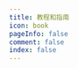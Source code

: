 ```yaml
---
title: 教程和指南
icon: book
pageInfo: false
comment: false
index: false
---
```


<BiliBili bvid="BV1QLzdYmE8V"/>

<Catalog />
